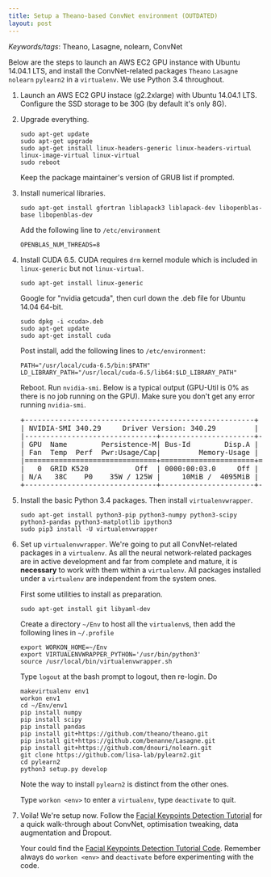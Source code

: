 ```yaml
---
title: Setup a Theano-based ConvNet environment (OUTDATED)
layout: post
---
```


<em>Keywords/tags</em>: Theano, Lasagne, nolearn, ConvNet

Below are the steps to launch an AWS EC2 GPU instance with Ubuntu 14.04.1 LTS, and install the ConvNet-related packages <code>Theano</code> <code>Lasagne</code> <code>nolearn</code> <code>pylearn2</code> in a <code>virtualenv</code>. We use Python 3.4 throughout.

<ol>
<li><p>Launch an AWS EC2 GPU instace (g2.2xlarge) with Ubuntu 14.04.1 LTS. Configure the SSD storage to be 30G (by default it's only 8G).</p></li>

<li><p>Upgrade everything.
<pre><code>sudo apt-get update
sudo apt-get upgrade
sudo apt-get install linux-headers-generic linux-headers-virtual linux-image-virtual linux-virtual
sudo reboot</code></pre></p>
<p>Keep the package maintainer's version of GRUB list if prompted.</p></li>

<li><p>Install numerical libraries.
<pre><code>sudo apt-get install gfortran liblapack3 liblapack-dev libopenblas-base libopenblas-dev</code></pre></p>
<p>Add the following line to <code>/etc/environment</code>
<pre><code>OPENBLAS_NUM_THREADS=8</code></pre></p></li>

<li><p>Install CUDA 6.5. CUDA requires <code>drm</code> kernel module which is included in <code>linux-generic</code> but not <code>linux-virtual</code>.
<pre><code>sudo apt-get install linux-generic</code></pre></p>
<p>Google for "nvidia getcuda", then curl down the .deb file for Ubuntu 14.04 64-bit.
<code><pre>sudo dpkg -i &lt;cuda&gt;.deb
sudo apt-get update
sudo apt-get install cuda</pre></code></p>
<p>Post install, add the following lines to <code>/etc/environment</code>:
<pre><code>PATH="/usr/local/cuda-6.5/bin:$PATH"
LD_LIBRARY_PATH="/usr/local/cuda-6.5/lib64:$LD_LIBRARY_PATH"</code></pre></p>
<p>Reboot. Run <code>nvidia-smi</code>. Below is a typical output (GPU-Util is 0% as there is no job running on the GPU). Make sure you don't get any error running <code>nvidia-smi</code>.
<pre>
+------------------------------------------------------+                       
| NVIDIA-SMI 340.29     Driver Version: 340.29         |                       
|-------------------------------+----------------------+----------------------+
| GPU  Name        Persistence-M| Bus-Id        Disp.A | Volatile Uncorr. ECC |
| Fan  Temp  Perf  Pwr:Usage/Cap|         Memory-Usage | GPU-Util  Compute M. |
|===============================+======================+======================|
|   0  GRID K520           Off  | 0000:00:03.0     Off |                  N/A |
| N/A   38C    P0    35W / 125W |     10MiB /  4095MiB |      0%      Default |
+-------------------------------+----------------------+----------------------+
</pre></p></li>

<li><p>Install the basic Python 3.4 packages. Then install <code>virtualenvwrapper</code>.
<pre><code>sudo apt-get install python3-pip python3-numpy python3-scipy python3-pandas python3-matplotlib ipython3
sudo pip3 install -U virtualenvwrapper</code></pre></p></li>

<li><p>Set up <code>virtualenvwrapper</code>. We're going to put all ConvNet-related packages in a <code>virtualenv</code>. As all the neural network-related packages are in active development and far from complete and mature, it is <strong>necessary</strong> to work with them within a <code>virtualenv</code>. All packages installed under a <code>virtualenv</code> are independent from the system ones.</p>
<p>First some utilities to install as preparation.
<pre><code>sudo apt-get install git libyaml-dev</code></pre></p>
<p>Create a directory <code>~/Env</code> to host all the <code>virtualenv</code>s, then add the following lines in <code>~/.profile</code>
<pre><code>export WORKON_HOME=~/Env
export VIRTUALENVWRAPPER_PYTHON='/usr/bin/python3'
source /usr/local/bin/virtualenvwrapper.sh</code></pre>
Type <code>logout</code> at the bash prompt to logout, then re-login. Do
<pre><code>makevirtualenv env1
workon env1
cd ~/Env/env1
pip install numpy
pip install scipy
pip install pandas
pip install git+https://github.com/theano/theano.git
pip install git+https://github.com/benanne/Lasagne.git
pip install git+https://github.com/dnouri/nolearn.git
git clone https://github.com/lisa-lab/pylearn2.git
cd pylearn2
python3 setup.py develop</code></pre>
Note the way to install <code>pylearn2</code> is distinct from the other ones.</p>
<p>Type <code>workon &lt;env&gt;</code> to enter a <code>virtualenv</code>, type <code>deactivate</code> to quit.</p></li>

<li><p>Voila! We're setup now. Follow the <a href="http://danielnouri.org/notes/2014/12/17/using-convolutional-neural-nets-to\
-detect-facial-keypoints-tutorial/">Facial Keypoints Detection Tutorial</a> for a quick walk-through about ConvNet, optimisation tweaking, data augmentation and Dropout.</p>
<p>Your could find the <a href="https://github.com/dnouri/kfkd-tutorial">Facial Keypoints Detection Tutorial Code</a>. Remember always do <code>workon &lt;env&gt;</code> and <code>deactivate</code> before experimenting with the code.</p></li></ol>



